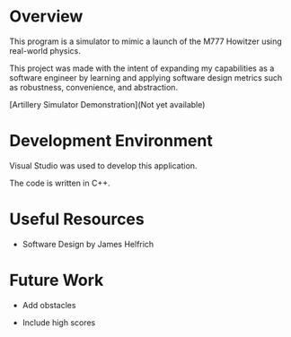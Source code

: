 # Overview

This program is a simulator to mimic a launch of the M777 Howitzer using real-world physics.

This project was made with the intent of expanding my capabilities as a software engineer by learning and applying software design metrics such as robustness, convenience, and abstraction.

[Artillery Simulator Demonstration](Not yet available)

# Development Environment

Visual Studio was used to develop this application.

The code is written in C++.

# Useful Resources

* Software Design by James Helfrich

# Future Work

* Add obstacles
+ Include high scores
